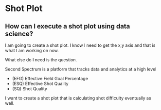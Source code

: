 # Shot Plot 

## How can I execute a shot plot using data science?

I am going to create a shot plot.  I know I need to get the x,y axis and that is what I am working on now.

What else do I need is the question.

Second Spectrum is a platform that tracks data and analytics at a high level
- (EFG) Effective Field Goal Percentage 
- (ESQ) Effective Shot Quality
- (SQ) Shot Quality 

I want to create a shot plot that is calculating shot difficulty eventually as well.  
